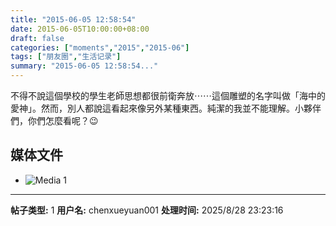 ```yaml
---
title: "2015-06-05 12:58:54"
date: 2015-06-05T10:00:00+08:00
draft: false
categories: ["moments","2015","2015-06"]
tags: ["朋友圈","生活记录"]
summary: "2015-06-05 12:58:54..."
---
```


不得不說這個學校的學生老師思想都很前衛奔放⋯⋯這個雕塑的名字叫做「海中的愛神」。然而，別人都說這看起來像另外某種東西。純潔的我並不能理解。小夥伴們，你們怎麼看呢？😉

## 媒体文件

- ![Media 1](/Moments/photos/2015-06-05/201506051258540.jpg)

---

**帖子类型:** 1
**用户名:** chenxueyuan001
**处理时间:** 2025/8/28 23:23:16